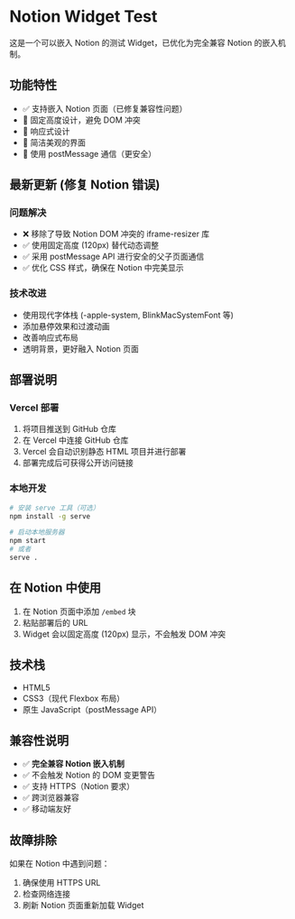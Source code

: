 # Notion Widget Test

这是一个可以嵌入 Notion 的测试 Widget，已优化为完全兼容 Notion 的嵌入机制。

## 功能特性

- ✅ 支持嵌入 Notion 页面（已修复兼容性问题）
- 🎯 固定高度设计，避免 DOM 冲突
- 📱 响应式设计
- 🎨 简洁美观的界面
- 🔄 使用 postMessage 通信（更安全）

## 最新更新 (修复 Notion 错误)

### 问题解决

- ❌ 移除了导致 Notion DOM 冲突的 iframe-resizer 库
- ✅ 使用固定高度 (120px) 替代动态调整
- ✅ 采用 postMessage API 进行安全的父子页面通信
- ✅ 优化 CSS 样式，确保在 Notion 中完美显示

### 技术改进

- 使用现代字体栈 (-apple-system, BlinkMacSystemFont 等)
- 添加悬停效果和过渡动画
- 改善响应式布局
- 透明背景，更好融入 Notion 页面

## 部署说明

### Vercel 部署

1. 将项目推送到 GitHub 仓库
2. 在 Vercel 中连接 GitHub 仓库
3. Vercel 会自动识别静态 HTML 项目并进行部署
4. 部署完成后可获得公开访问链接

### 本地开发

```bash
# 安装 serve 工具（可选）
npm install -g serve

# 启动本地服务器
npm start
# 或者
serve .
```

## 在 Notion 中使用

1. 在 Notion 页面中添加 `/embed` 块
2. 粘贴部署后的 URL
3. Widget 会以固定高度 (120px) 显示，不会触发 DOM 冲突

## 技术栈

- HTML5
- CSS3（现代 Flexbox 布局）
- 原生 JavaScript（postMessage API）

## 兼容性说明

- ✅ **完全兼容 Notion 嵌入机制**
- ✅ 不会触发 Notion 的 DOM 变更警告
- ✅ 支持 HTTPS（Notion 要求）
- ✅ 跨浏览器兼容
- ✅ 移动端友好

## 故障排除

如果在 Notion 中遇到问题：

1. 确保使用 HTTPS URL
2. 检查网络连接
3. 刷新 Notion 页面重新加载 Widget
